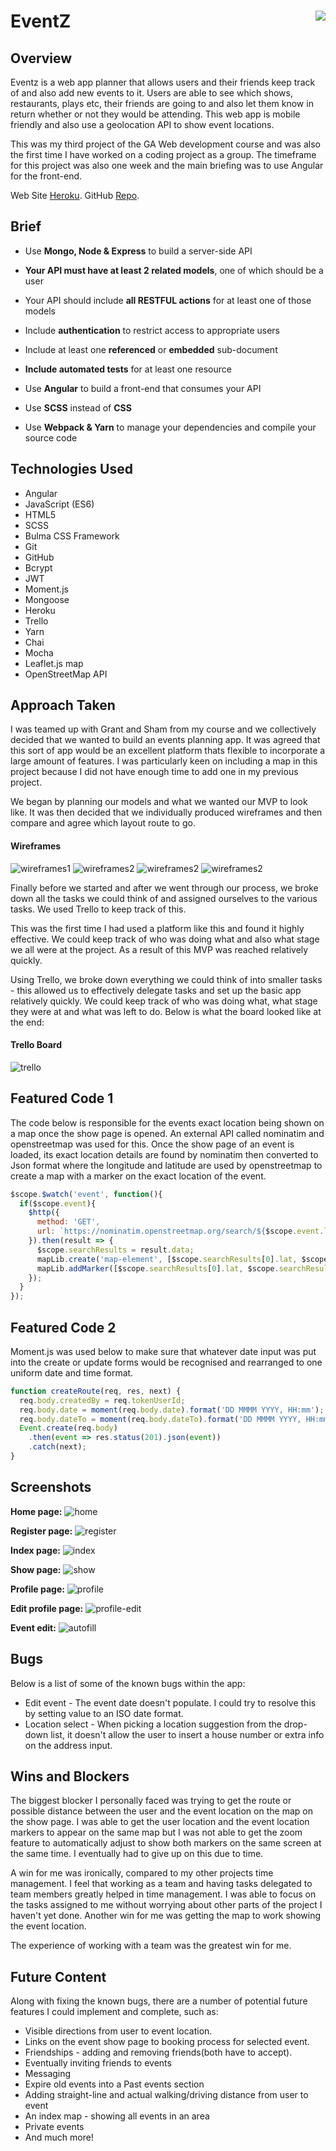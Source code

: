 
# **EventZ** <img align="right" src="https://camo.githubusercontent.com/6ce15b81c1f06d716d753a61f5db22375fa684da/68747470733a2f2f67612d646173682e73332e616d617a6f6e6177732e636f6d2f70726f64756374696f6e2f6173736574732f6c6f676f2d39663838616536633963333837313639306533333238306663663535376633332e706e67"/>
## Overview
Eventz is a web app planner that allows users and their friends keep track of and also add new events to it. Users are able to see which shows, restaurants, plays etc, their friends are going to and also let them know in return whether or not they would be attending. This web app is mobile friendly and also use a geolocation API to show event locations.

This was my third project of the GA Web development course and was also the first time I have worked on a coding project as a group. The timeframe for this project was also one week and the main briefing was to use Angular for the front-end.

Web Site [Heroku](https://eventz-planner.herokuapp.com/).
GitHub [Repo](https://github.com/fcoker/wdi-project-three).


## Brief

* Use **Mongo, Node & Express** to build a server-side API
* **Your API must have at least 2 related models**, one of which should be a user
* Your API should include **all RESTFUL actions** for at least one of those models
* Include **authentication** to restrict access to appropriate users
* Include at least one **referenced** or **embedded** sub-document
* **Include automated tests** for at least one resource
* Use **Angular** to build a front-end that consumes your API

* Use **SCSS** instead of **CSS**

* Use **Webpack & Yarn** to manage your dependencies and compile your source code

## Technologies Used

* Angular
* JavaScript (ES6)
* HTML5
* SCSS
* Bulma CSS Framework
* Git
* GitHub
* Bcrypt
* JWT
* Moment.js
* Mongoose
* Heroku
* Trello
* Yarn
* Chai
* Mocha
* Leaflet.js map
* OpenStreetMap API

## Approach Taken

I was teamed up with Grant and Sham from my course and we collectively decided that we wanted to build an events planning app. It was agreed that this sort of app would be an excellent platform thats flexible to incorporate a large amount of features. I was particularly keen on including a map in this project because I did not have enough time to add one in my previous project.

We began by planning our models and what we wanted our MVP to look like. It was then decided that we individually produced wireframes and then compare and agree which layout route to go.

#### Wireframes
![wireframes1](/readMeImgs/wf1.jpg)
![wireframes2](/readMeImgs/wf2.jpg)
![wireframes2](/readMeImgs/wf3.jpg)
![wireframes2](/readMeImgs/wf4.jpg)

Finally before we started and after we went through our process, we broke down all the tasks we could think of and assigned ourselves to the various tasks. We used Trello to keep track of this.

This was the first time I had used a platform like this and found it highly effective. We could keep track of who was doing what and also what stage we all were at the project. As a result of this MVP was reached relatively quickly.

Using Trello, we broke down everything we could think of into smaller tasks - this allowed us to effectively delegate tasks and set up the basic app relatively quickly. We could keep track of who was doing what, what stage they were at and what was left to do. Below is what the board looked like at the end:


#### Trello Board
![trello](/readMeImgs/trello.png)



## Featured Code 1
The code below is responsible for the events exact location being shown on a map once the show page is opened. An external API called nominatim and openstreetmap was used for this. Once the show page of an event is loaded, its exact location details are found by nominatim then converted to Json format where the longitude and latitude are used by openstreetmap to create a map with a marker on the exact location of the event.

``` JavaScript
$scope.$watch('event', function(){
  if($scope.event){
    $http({
      method: 'GET',
      url: `https://nominatim.openstreetmap.org/search/${$scope.event.location}?format=json&limit=1`
    }).then(result => {
      $scope.searchResults = result.data;
      mapLib.create('map-element', [$scope.searchResults[0].lat, $scope.searchResults[0].lon], 16);
      mapLib.addMarker([$scope.searchResults[0].lat, $scope.searchResults[0].lon], $scope.event.name);
    });
  }
});

```

## Featured Code 2
Moment.js was used below to make sure that whatever date input was put into the create or update forms would be recognised and rearranged to one uniform date and time format.

``` JavaScript
function createRoute(req, res, next) {
  req.body.createdBy = req.tokenUserId;
  req.body.date = moment(req.body.date).format('DD MMMM YYYY, HH:mm');
  req.body.dateTo = moment(req.body.dateTo).format('DD MMMM YYYY, HH:mm');
  Event.create(req.body)
    .then(event => res.status(201).json(event))
    .catch(next);
}
```

## Screenshots

**Home page:**
![home](/readMeImgs/landingPage.png)

**Register page:**
![register](/readMeImgs/register.png)

**Index page:**
![index](/readMeImgs/index.png)

**Show page:**
![show](/readMeImgs/show.png)

**Profile page:**
![profile](/readMeImgs/userProfile.png)

**Edit profile page:**
![profile-edit](/readMeImgs/userProfileEdit.png)

**Event edit:**
![autofill](/readMeImgs/eventEdit.png)

## Bugs
Below is a list of some of the known bugs within the app:

* Edit event - The event date doesn't populate. I could try to resolve this by setting value to an ISO date format.
* Location select - When picking a location suggestion from the drop-down list, it doesn't allow the user to insert a house number or extra info on the address input.

## Wins and Blockers

The biggest blocker I personally faced was trying to get the route or possible distance between the user and the event location on the map on the show page. I was able to get the user location and the event location markers to appear on the same map but I was not able to get the zoom feature to automatically adjust to show both markers on the same screen at the same time. I eventually had to give up on this due to time.

A win for me was ironically, compared to my other projects time management. I feel that working as a team and having tasks delegated to team members greatly helped in time management. I was able to focus on the tasks assigned to me without worrying about other parts of the project I haven't yet done. Another win for me was getting the map to work showing the event location.

The experience of working with a team was the greatest win for me.

## Future Content

Along with fixing the known bugs, there are a number of potential future features I could implement and complete, such as:
* Visible directions from user to event location.
* Links on the event show page to booking process for selected event.
* Friendships - adding and removing friends(both have to accept).
* Eventually inviting friends to events
* Messaging
* Expire old events into a Past events section
* Adding straight-line and actual walking/driving distance from user to event
* An index map - showing all events in an area
* Private events
* And much more!
